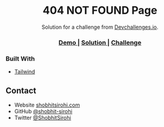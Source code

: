 <h1 align="center">404 NOT FOUND Page</h1>

<div align="center">
   Solution for a challenge from  <a href="http://devchallenges.io" target="_blank">Devchallenges.io</a>.
</div>

<div align="center">
  <h3>
    <a href="https://vigilant-nightingale-92c6f6.netlify.app">
      Demo
    </a>
    <span> | </span>
    <a href="https://devchallenges.io/solutions/jypfqEdKU6FYW4nIjPdY">
      Solution
    </a>
    <span> | </span>
    <a href="https://devchallenges.io/challenges/wBunSb7FPrIepJZAg0sY">
      Challenge
    </a>
  </h3>
</div>


### Built With

- [Tailwind](https://tailwindcss.com/)


## Contact

- Website [shobhitsirohi.com](https://shobhitsirohi.com)
- GitHub [@shobhit-sirohi](https://{https://www.github.com/shobhit-sirohi})
- Twitter [@ShobhitSirohi](https://{https://www.twitter.com/ShobhitSirohi})
